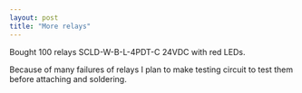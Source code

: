 ```yaml
---
layout: post
title: "More relays"
---
```


Bought 100 relays SCLD-W-B-L-4PDT-C 24VDC with red LEDs.

Because of many failures of relays I plan to make testing circuit to test them before attaching and soldering.

